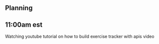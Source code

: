 ## Planning 

## 11:00am est
Watching youtube tutorial on how to build exercise tracker with apis video 
